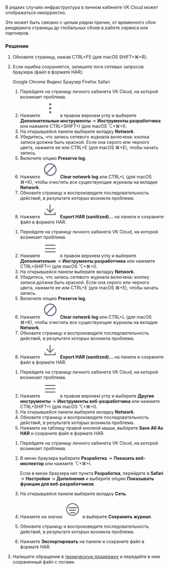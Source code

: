 В редких случаях инфраструктура в личном кабинете VK Cloud может отображаться некорректно.

Это может быть связано с целым рядом причин, от временного сбоя рендеринга страницы до глобальных сбоев в работе сервиса или партнеров.

### Решение

1. Обновите страницу, нажав CTRL+F5 (для macOS SHIFT+⌘+R).
1. Если ошибка сохраняется, запишите логи сетевых запросов браузера (файл в формате HAR):

    <tabs>
    <tablist>
    <tab>Google Chrome</tab>
    <tab>Яндекс Браузер</tab>
    <tab>Firefox</tab>
    <tab>Safari</tab>
    </tablist>
    <tabpanel>
   
    1. Перейдите на страницу личного кабинета VK Cloud, на которой возникает проблема.
    1. Нажмите ![ ](../assets/menu.svg "inline") в правом верхнем углу и выберите **Дополнительные инструменты** → **Инструменты разработчика** или нажмите CTRL+SHIFT+I (для macOS ⌥+⌘+I).
    1. На открывшейся панели выберите вкладку **Network**.
    1. Убедитесь, что запись сетевого журнала включена: кнопка записи должна быть красной. Если она серого или черного цвета, нажмите ее или CTRL+E (для macOS ⌘+E), чтобы начать запись.
    1. Включите опцию **Preserve log**.
    1. Нажмите ![ ](../assets/clear.svg "inline") **Clear network log** или CTRL+L (для macOS ⌘+K), чтобы очистить все существующие журналы на вкладке **Network**. 
    1. Обновите страницу и воспроизведите последовательность действий, в результате которых возникла проблема.
    1. Нажмите ![ ](../assets/export.svg "inline") **Export HAR (sanitized)...** на панели и сохраните файл в формате HAR.

    </tabpanel>
    <tabpanel>

    1. Перейдите на страницу личного кабинета VK Cloud, на которой возникает проблема.
    1. Нажмите ![ ](../assets/menu_outline.svg "inline") в правом верхнем углу и выберите **Дополнительно** → **Инструменты разработчика** или нажмите CTRL+SHIFT+I (для macOS ⌥+⌘+I).
    1. На открывшейся панели выберите вкладку **Network**.
    1. Убедитесь, что запись сетевого журнала включена: кнопку записи должна быть красной. Если она серого или черного цвета, нажмите ее или CTRL+E (для macOS ⌘+E), чтобы начать запись.
    1. Включите опцию **Preserve log**.
    1. Нажмите ![ ](../assets/clear.svg "inline") **Clear network log** или CTRL+L (для macOS ⌘+K), чтобы очистить все существующие журналы на вкладке **Network**.
    1. Обновите страницу и воспроизведите последовательность действий, в результате которых возникла проблема.
    1. Нажмите ![ ](../assets/export.svg "inline") **Export HAR (sanitized)...**  на панели и сохраните файл в формате HAR.

    </tabpanel>
    <tabpanel>

    1. Перейдите на страницу личного кабинета VK Cloud, на которой возникает проблема.
    1. Нажмите ![ ](../assets/menu_outline.svg "inline") в правом верхнем углу и выберите **Другие инструменты** → **Инструменты веб-разработчика** или нажмите CTRL+SHIFT+I (для macOS ⌥+⌘+I).
    1. На открывшейся панели выберите вкладку **Network**.
    1. Обновите страницу и воспроизведите последовательность действий, в результате которых возникла проблема.
    1. Нажмите на таблицу правой кнопкой мыши, выберите **Save All As HAR** и сохраните файл в формате HAR.

    </tabpanel>
    <tabpanel>

    1. Перейдите на страницу личного кабинета VK Cloud, на которой возникает проблема.
    1. В меню браузера выберите **Разработка** → **Показать веб-инспектор** или нажмите ⌥+⌘+I.
   
       <info>
       
       Если в меню браузера нет пункта **Разработка**, перейдите в **Safari** → **Настройки** → **Дополнения** и выберите опцию **Показывать функции для веб-разработчиков**. 
       
       </info>

    1. На открывшейся панели выберите вкладку **Сеть**.
    1. Нажмите на значок ![ ](../assets/filter.svg "inline") и выберите **Сохранить журнал**.
    1. Обновите страницу и воспроизведите последовательность действий, в результате которых возникла проблема.
    1. Нажмите **Экспортировать** на панели и сохраните файл в формате HAR.

    </tabpanel>
    </tabs>

1. Напишите обращение в [техническую поддержку](/ru/contacts) и передайте в нем сохраненный файл с логами.
